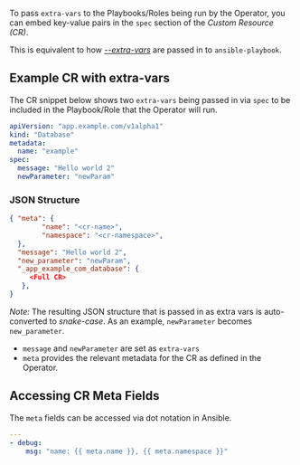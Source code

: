 To pass `extra-vars` to the Playbooks/Roles being run by the Operator, you can embed key-value pairs in the `spec` section of the *Custom Resource (CR)*.

This is equivalent to how [*--extra-vars*](https://docs.ansible.com/ansible/latest/user_guide/playbooks_variables.html#passing-variables-on-the-command-line) are passed in to `ansible-playbook`.

## Example CR with extra-vars

The CR snippet below shows two `extra-vars` being passed in via `spec` to be included in the Playbook/Role that the Operator will run.
```yaml
apiVersion: "app.example.com/v1alpha1"
kind: "Database"
metadata:
  name: "example"
spec:
  message: "Hello world 2"
  newParameter: "newParam"
```


### JSON Structure

```json
{ "meta": {
        "name": "<cr-name>",
        "namespace": "<cr-namespace>",
  },
  "message": "Hello world 2",
  "new_parameter": "newParam",
  "_app_example_com_database": {
     <Full CR>
   },
}
```

*Note:* The resulting JSON structure that is passed in as extra vars is
auto-converted to _snake-case_. As an example, `newParameter` becomes `new_parameter`.

 - `message` and `newParameter` are set as `extra-vars`
 - `meta` provides the relevant metadata for the CR as defined in the
Operator. 

## Accessing CR Meta Fields
The `meta` fields can be accessed via dot notation in Ansible.

```yaml
---
- debug:
    msg: "name: {{ meta.name }}, {{ meta.namespace }}"
```
